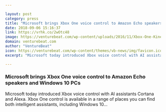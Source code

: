 ```yaml
---

layout: post
category: press
title: "Microsoft brings Xbox One voice control to Amazon Echo speakers and Windows 10 PCs"
date: 2018-09-06 15:16:37
link: https://vrhk.co/2wOtc48
image: https://venturebeat.com/wp-content/uploads/2016/11/Xbox-One-Kinect-Microsoft-2.jpg?fit=580%2C450&strip=all
domain: venturebeat.com
author: "VentureBeat"
icon: https://venturebeat.com/wp-content/themes/vb-news/img/favicon.ico
excerpt: "Microsoft today introduced Xbox voice control with AI assistants Cortana and Alexa. Xbox One control is available in a range of places you can find both intelligent assistants, including Windows 10…"

---
```


### Microsoft brings Xbox One voice control to Amazon Echo speakers and Windows 10 PCs

Microsoft today introduced Xbox voice control with AI assistants Cortana and Alexa. Xbox One control is available in a range of places you can find both intelligent assistants, including Windows 10…